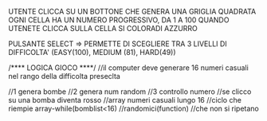 UTENTE CLICCA SU UN BOTTONE CHE GENERA UNA GRIGLIA QUADRATA 
OGNI CELLA HA UN NUMERO PROGRESSIVO, DA 1  A 100
QUANDO UTENETE CLICCA SULLA CELLA SI COLORADI AZZURRO 

PULSANTE SELECT => PERMETTE DI SCEGLIERE TRA 3 LIVELLI DI DIFFICOLTA' (EASY(100), MEDIUM (81), HARD(49))


/**** 
LOGICA GIOCO
****/
//il computer deve generare 16 numeri casuali nel rango della difficolta preseclta


//1 genera bombe
//2 genera num random
//3 controllo numero
//se clicco su una bomba diventa rosso
//array numeri casuali lungo 16
//ciclo che riempie array-while(bomblist<16)
//randomici(function)
//che non si ripetano

